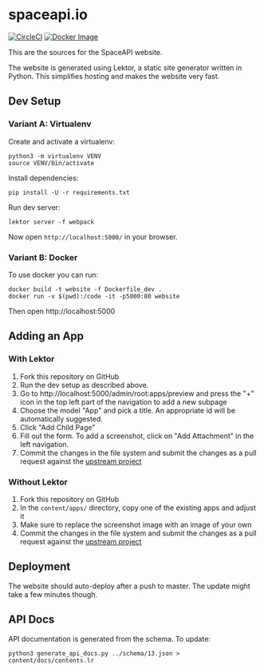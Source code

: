# spaceapi.io

[![CircleCI][circle-ci-badge]][circle-ci]
[![Docker Image][docker-image-badge]][docker-image]

This are the sources for the SpaceAPI website.

The website is generated using Lektor, a static site generator written in
Python. This simplifies hosting and makes the website very fast.


## Dev Setup

### Variant A: Virtualenv

Create and activate a virtualenv:

    python3 -m virtualenv VENV
    source VENV/bin/activate

Install dependencies:

    pip install -U -r requirements.txt

Run dev server:

    lektor server -f webpack

Now open `http://localhost:5000/` in your browser.

### Variant B: Docker

To use docker you can run:

    docker build -t website -f Dockerfile_dev .
    docker run -v $(pwd):/code -it -p5000:80 website

Then open http://localhost:5000


## Adding an App

### With Lektor

1. Fork this repository on GitHub
2. Run the dev setup as described above.
3. Go to http://localhost:5000/admin/root:apps/preview and press the "+" icon
   in the top left part of the navigation to add a new subpage
4. Choose the model "App" and pick a title. An appropriate id will be
   automatically suggested.
5. Click "Add Child Page"
6. Fill out the form. To add a screenshot, click on "Add Attachment" in the
   left navigation.
7. Commit the changes in the file system and submit the changes as a pull
   request against the [upstream project](https://github.com/spaceapi/website)

### Without Lektor

1. Fork this repository on GitHub
2. In the `content/apps/` directory, copy one of the existing apps and adjust it
3. Make sure to replace the screenshot image with an image of your own
4. Commit the changes in the file system and submit the changes as a pull
   request against the [upstream project](https://github.com/spaceapi/website)


## Deployment

The website should auto-deploy after a push to master. The update might take a
few minutes though.


## API Docs

API documentation is generated from the schema. To update:

    python3 generate_api_docs.py ../schema/13.json > content/docs/contents.lr


<!-- Badges -->
[circle-ci]: https://circleci.com/gh/SpaceApi/website/tree/master
[circle-ci-badge]: https://circleci.com/gh/SpaceApi/website/tree/master.svg?style=shield
[docker-image]: https://hub.docker.com/r/spaceapi/website/
[docker-image-badge]: https://img.shields.io/docker/pulls/spaceapi/website.svg

